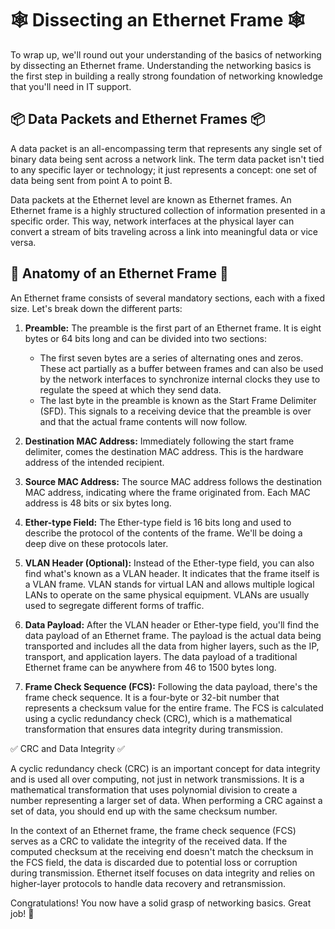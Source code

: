 # 🕸️ Dissecting an Ethernet Frame 🕸️

To wrap up, we'll round out your understanding of the basics of networking by dissecting an Ethernet frame. Understanding the networking basics is the first step in building a really strong foundation of networking knowledge that you'll need in IT support.

## 📦 Data Packets and Ethernet Frames 📦

A data packet is an all-encompassing term that represents any single set of binary data being sent across a network link. The term data packet isn't tied to any specific layer or technology; it just represents a concept: one set of data being sent from point A to point B.

Data packets at the Ethernet level are known as Ethernet frames. An Ethernet frame is a highly structured collection of information presented in a specific order. This way, network interfaces at the physical layer can convert a stream of bits traveling across a link into meaningful data or vice versa.

## 📜 Anatomy of an Ethernet Frame 📜

An Ethernet frame consists of several mandatory sections, each with a fixed size. Let's break down the different parts:

1. **Preamble:** The preamble is the first part of an Ethernet frame. It is eight bytes or 64 bits long and can be divided into two sections:
   - The first seven bytes are a series of alternating ones and zeros. These act partially as a buffer between frames and can also be used by the network interfaces to synchronize internal clocks they use to regulate the speed at which they send data.
   - The last byte in the preamble is known as the Start Frame Delimiter (SFD). This signals to a receiving device that the preamble is over and that the actual frame contents will now follow.

2. **Destination MAC Address:** Immediately following the start frame delimiter, comes the destination MAC address. This is the hardware address of the intended recipient.

3. **Source MAC Address:** The source MAC address follows the destination MAC address, indicating where the frame originated from. Each MAC address is 48 bits or six bytes long.

4. **Ether-type Field:** The Ether-type field is 16 bits long and used to describe the protocol of the contents of the frame. We'll be doing a deep dive on these protocols later.

5. **VLAN Header (Optional):** Instead of the Ether-type field, you can also find what's known as a VLAN header. It indicates that the frame itself is a VLAN frame. VLAN stands for virtual LAN and allows multiple logical LANs to operate on the same physical equipment. VLANs are usually used to segregate different forms of traffic.

6. **Data Payload:** After the VLAN header or Ether-type field, you'll find the data payload of an Ethernet frame. The payload is the actual data being transported and includes all the data from higher layers, such as the IP, transport, and application layers. The data payload of a traditional Ethernet frame can be anywhere from 46 to 1500 bytes long.

7. **Frame Check Sequence (FCS):** Following the data payload, there's the frame check sequence. It is a four-byte or 32-bit number that represents a checksum value for the entire frame. The FCS is calculated using a cyclic redundancy check (CRC), which is a mathematical transformation that ensures data integrity during transmission.

✅ CRC and Data Integrity ✅

A cyclic redundancy check (CRC) is an important concept for data integrity and is used all over computing, not just in network transmissions. It is a mathematical transformation that uses polynomial division to create a number representing a larger set of data. When performing a CRC against a set of data, you should end up with the same checksum number.

In the context of an Ethernet frame, the frame check sequence (FCS) serves as a CRC to validate the integrity of the received data. If the computed checksum at the receiving end doesn't match the checksum in the FCS field, the data is discarded due to potential loss or corruption during transmission. Ethernet itself focuses on data integrity and relies on higher-layer protocols to handle data recovery and retransmission.

Congratulations! You now have a solid grasp of networking basics. Great job! 🎉